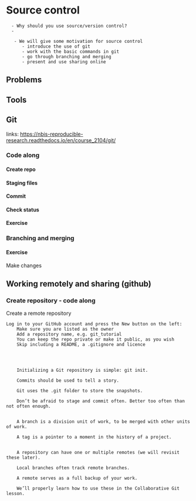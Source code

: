 # Source control
```{questions}
  - Why should you use source/version control?
  - 
```

```{Objectives}
   - We will give some motivation for source control
      - introduce the use of git
      - work with the basic commands in git
      - go through branching and merging
      - present and use sharing online
```

## Problems

## Tools

## Git
links: https://nbis-reproducible-research.readthedocs.io/en/course_2104/git/

### Code along

#### Create repo

#### Staging files

#### Commit

#### Check status

#### Exercise

### Branching and merging

#### Exercise
Make changes 

## Working remotely and sharing (github)

### Create repository - code along
Create a remote repository

    Log in to your GitHub account and press the New button on the left:
        Make sure you are listed as the owner
        Add a repository name, e.g. git_tutorial
        You can keep the repo private or make it public, as you wish
        Skip including a README, a .gitignore and licence



```{Keypoints}



    Initializing a Git repository is simple: git init.

    Commits should be used to tell a story.

    Git uses the .git folder to store the snapshots.

    Don’t be afraid to stage and commit often. Better too often than not often enough.


    A branch is a division unit of work, to be merged with other units of work.

    A tag is a pointer to a moment in the history of a project.


    A repository can have one or multiple remotes (we will revisit these later).

    Local branches often track remote branches.

    A remote serves as a full backup of your work.

    We’ll properly learn how to use these in the Collaborative Git lesson.

```
